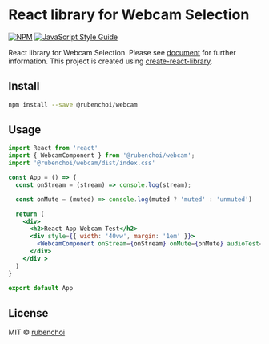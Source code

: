 # React library for Webcam Selection

[![NPM](https://img.shields.io/npm/v/@rubenchoi/webcam.svg)](https://www.npmjs.com/package/@rubenchoi/webcam) [![JavaScript Style Guide](https://img.shields.io/badge/code_style-standard-brightgreen.svg)](https://standardjs.com)

React library for Webcam Selection. 
Please see [document](https://rubenchoi.tistory.com/entry/React-%EC%9B%B9%EC%BA%A0-4-Select-webcam?category=467530) for further information. 
This project is created using [create-react-library](https://www.npmjs.com/package/create-react-library).

## Install

```bash
npm install --save @rubenchoi/webcam
```

## Usage

```jsx
import React from 'react'
import { WebcamComponent } from '@rubenchoi/webcam';
import '@rubenchoi/webcam/dist/index.css'

const App = () => {
  const onStream = (stream) => console.log(stream);

  const onMute = (muted) => console.log(muted ? 'muted' : 'unmuted')

  return (
    <div>
      <h2>React App Webcam Test</h2>
      <div style={{ width: '40vw', margin: '1em' }}>
        <WebcamComponent onStream={onStream} onMute={onMute} audioTest={true} />
      </div>
    </div >
  )
}

export default App
```

## License

MIT © [rubenchoi](https://github.com/rubenchoi)
